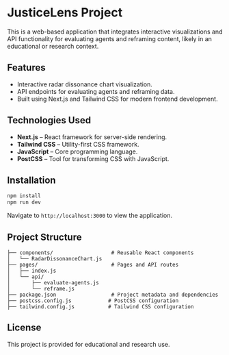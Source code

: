 # JusticeLens Project

This is a web-based application that integrates interactive visualizations and API functionality for evaluating agents and reframing content, likely in an educational or research context.

## Features

- Interactive radar dissonance chart visualization.
- API endpoints for evaluating agents and reframing data.
- Built using Next.js and Tailwind CSS for modern frontend development.

## Technologies Used

- **Next.js** – React framework for server-side rendering.
- **Tailwind CSS** – Utility-first CSS framework.
- **JavaScript** – Core programming language.
- **PostCSS** – Tool for transforming CSS with JavaScript.

## Installation

```bash
npm install
npm run dev
```

Navigate to `http://localhost:3000` to view the application.

## Project Structure

```
├── components/                   # Reusable React components
│   └── RadarDissonanceChart.js
├── pages/                        # Pages and API routes
│   ├── index.js
│   └── api/
│       ├── evaluate-agents.js
│       └── reframe.js
├── package.json                  # Project metadata and dependencies
├── postcss.config.js            # PostCSS configuration
├── tailwind.config.js           # Tailwind CSS configuration
```

## License

This project is provided for educational and research use.
